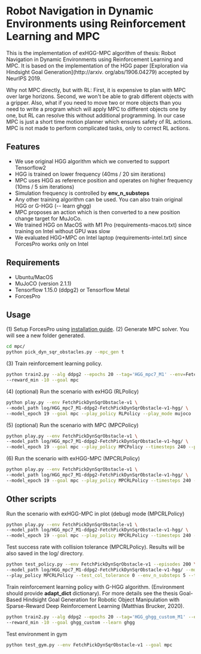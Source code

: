 # Robot Navigation in Dynamic Environments using Reinforcement Learning and MPC

This is the implementation of exHGG-MPC algorithm of thesis: Robot Navigation in Dynamic Environments using 
Reinforcement Learning and MPC.
It is based on the implementation of the HGG paper [Exploration via Hindsight Goal Generation](http://arxiv.
org/abs/1906.04279) accepted by NeurIPS 2019. 

Why not MPC directly, but with RL: First, it is expensive to plan with MPC over large horizons. 
Second, we won't be able to grab different objects with a gripper. 
Also, what if you need to move two or more objects than you need to write a program which will apply MPC to different 
objects one by one, but RL can resolve this without additional programming.
In our case MPC is just a short time motion planner which ensures safety of RL actions.
MPC is not made to perform complicated tasks, only to correct RL actions.

## Features
- We use original HGG algorithm which we converted to support Tensorflow2
- HGG is trained on lower frequency (40ms / 20 sim iterations)
- MPC uses HGG as reference position and operates on higher frequency (10ms / 5 sim iterations)
- Simulation frequency is controlled by **env_n_substeps**
- Any other training algorithm can be used. You can also train original HGG or G-HGG (-- learn ghgg)
- MPC proposes an action which is then converted to a new position change target for MuJoCo.
- We trained HGG on MacOS with M1 Pro (requirements-macos.txt) since training on Intel without GPU was slow
- We evaluated HGG+MPC on Intel laptop (requirements-intel.txt) since ForcesPro works only on Intel

## Requirements
- Ubuntu/MacOS
- MuJoCO (version 2.1.1)
- Tensorflow 1.15.0 (ddpg2) or Tensorflow Metal
- ForcesPro

## Usage

(1) Setup ForcesPro using [installation guide](https://forces.embotech.com/Documentation/installation/python.html).
(2) Generate MPC solver. You will see a new folder generated.
```bash
cd mpc/
python pick_dyn_sqr_obstacles.py --mpc_gen t
```
(3) Train reinforcement learning policy.
```bash
python train2.py --alg ddpg2 --epochs 20 --tag='HGG_mpc7_M1' --env=FetchPickDynSqrObstacle-v1 \
--reward_min -10 --goal mpc
```
(4) (optional) Run the scenario with exHGG (RLPolicy)
```bash
python play.py --env FetchPickDynSqrObstacle-v1 \
--model_path log/HGG_mpc7_M1-ddpg2-FetchPickDynSqrObstacle-v1-hgg/ \
--model_epoch 19 --goal mpc --play_policy RLPolicy --play_mode mujoco
```
(5) (optional) Run the scenario with MPC (MPCPolicy)
```bash
python play.py --env FetchPickDynSqrObstacle-v1 \
--model_path log/HGG_mpc7_M1-ddpg2-FetchPickDynSqrObstacle-v1-hgg/ \
--model_epoch 19 --goal mpc --play_policy MPCPolicy --timesteps 240 --play_mode mujoco --env_n_substeps 5
```
(6) Run the scenario with exHGG-MPC (MPCRLPolicy)
```bash
python play.py --env FetchPickDynSqrObstacle-v1 \
--model_path log/HGG_mpc7_M1-ddpg2-FetchPickDynSqrObstacle-v1-hgg/ \
--model_epoch 19 --goal mpc --play_policy MPCRLPolicy --timesteps 240 --play_mode mujoco --env_n_substeps 5
```

## Other scripts

Run the scenario with exHGG-MPC in plot (debug) mode (MPCRLPolicy)
```bash
python play.py --env FetchPickDynSqrObstacle-v1 \
--model_path log/HGG_mpc7_M1-ddpg2-FetchPickDynSqrObstacle-v1-hgg/ \
--model_epoch 19 --goal mpc --play_policy MPCRLPolicy --timesteps 240 --play_mode plot --env_n_substeps 5
```

Test success rate with collision tolerance (MPCRLPolicy). Results will be also saved in the log/ directory.
```bash
python test_policy.py --env FetchPickDynSqrObstacle-v1 --episodes 200 \
--model_path log/HGG_mpc7_M1-ddpg2-FetchPickDynSqrObstacle-v1-hgg/ --model_epoch 19 --goal mpc \
--play_policy MPCRLPolicy --test_col_tolerance 0 --env_n_substeps 5 --timesteps 240 --test_run_id 0
```

Train reinforcement learning policy with G-HGG algorithm. (Environment should provide **adapt_dict** dictionary).
For more details see the thesis Goal-Based Hindsight Goal Generation for Robotic Object Manipulation with 
Sparse-Reward Deep Reinforcement Learning (Matthias Brucker, 2020).
```bash
python train2.py --alg ddpg2 --epochs 20 --tag='HGG_ghgg_custom_M1' --env=FetchPickDynLabyrinthEnv-v1 \
--reward_min -10 --goal ghgg_custom --learn ghgg
```

Test environment in gym
```bash
python test_gym.py --env FetchPickDynSqrObstacle-v1 --goal mpc
```
